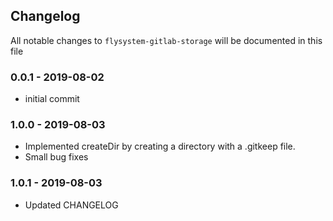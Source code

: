 ## Changelog

All notable changes to `flysystem-gitlab-storage` will be documented in this file

### 0.0.1 - 2019-08-02
- initial commit

### 1.0.0 - 2019-08-03
- Implemented createDir by creating a directory with a .gitkeep file.
- Small bug fixes

### 1.0.1 - 2019-08-03
- Updated CHANGELOG